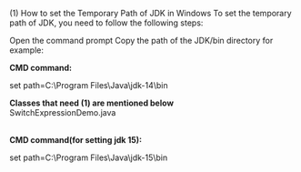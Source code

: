 (1) How to set the Temporary Path of JDK in Windows
To set the temporary path of JDK, you need to follow the following steps:

Open the command prompt
Copy the path of the JDK/bin directory
for example: 

<b>CMD command:</b>

set path=C:\Program Files\Java\jdk-14\bin<br>

<b>Classes that need (1) are mentioned below </b> <br>
SwitchExpressionDemo.java <br> <br>
 
<b>CMD command(for setting jdk 15):</b><br>

set path=C:\Program Files\Java\jdk-15\bin